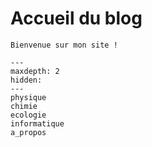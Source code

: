 # Accueil du blog

```{seealso}
Bienvenue sur mon site !
```

```{toctree}
---
maxdepth: 2
hidden:
---
physique
chimie
ecologie
informatique
a_propos
```

